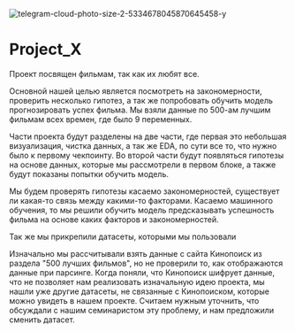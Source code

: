 ![telegram-cloud-photo-size-2-5334678045870645458-y](https://github.com/zlata-bond/Project_X/assets/131922400/ad245629-57be-469e-a58d-2a93248a37a1)

# Project_X

Проект посвящен фильмам, так как их любят все.

Основной нашей целью является посмотреть на закономерности, проверить несколько гипотез, а так же попробовать обучить модель прогнозировать успех фильма. Мы взяли данные по 500-ам лучшим фильмам всех времен, где было 9 переменных.

Части проекта будут разделены на две части, где первая это небольшая визуализация, чистка данных, а так же EDA, по сути все то, что нужно было к первому чекпоинту. Во второй части будут появляться гипотезы на основе данных, которые мы рассмотрели в первом блоке, а также будут показаны попытки обучить модель.

Мы будем проверять гипотезы касаемо закономерностей, существует ли какая-то связь между какими-то факторами.
Касаемо машинного обучения, то мы решили обучить модель предсказывать успешность фильма на основе каких факторов и закономерностей.

Так же мы прикрепили датасеты, которыми мы пользовали

Изначально мы рассчитывали взять данные с сайта Кинопоиск из раздела "500 лучших фильмов", но не проверили то, как отображаются данные при парсинге. Когда поняли, что Кинопоиск шифрует данные, что не позволяет нам реализовать изначальную идею проекта, мы нашли уже другие датасеты, не связанные с Кинопоиском, которые можно увидеть в нашем проекте. Считаем нужным уточнить, что обсуждали с нашим семинаристом эту проблему, и нам предложили сменить датасет.

